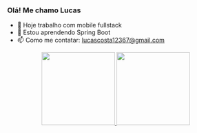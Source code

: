 ### Olá! Me chamo Lucas


- 🔭 Hoje trabalho com mobile fullstack
- 🌱 Estou aprendendo Spring Boot
- 📫 Como me contatar: lucascosta12367@gmail.com

<div align="center">
  <a href="https://github.com/Lucaslllll">
  <img height="170em" src="https://github-readme-stats.vercel.app/api?username=Lucaslllll&count_private=true&show_icons=true&theme=tokyonight&&bg_color=30,197330,7a4004">
  <img height="170em" src="https://github-readme-stats.vercel.app/api/top-langs/?username=Lucaslllll&layout=compact&count_private=true&show_icons=true&theme=tokyonight&&bg_color=30,197330,7a4004">
</div>

